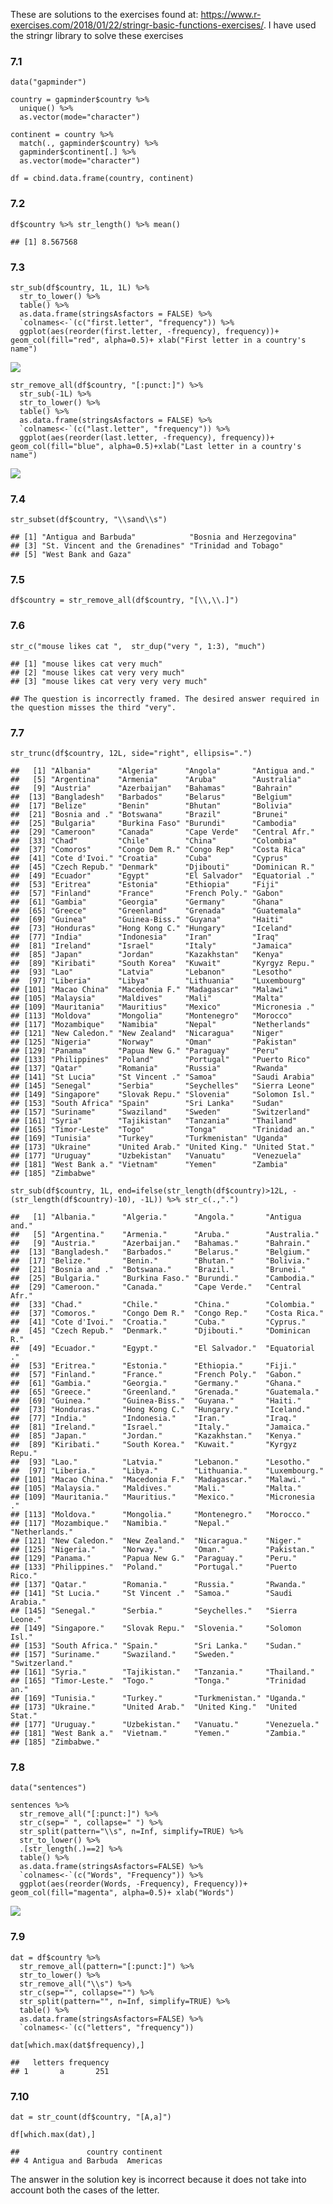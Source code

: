 These are solutions to the exercises found at:
<https://www.r-exercises.com/2018/01/22/stringr-basic-functions-exercises/>.
I have used the stringr library to solve these exercises

### 7.1

    data("gapminder")

    country = gapminder$country %>% 
      unique() %>% 
      as.vector(mode="character")

    continent = country %>% 
      match(., gapminder$country) %>% 
      gapminder$continent[.] %>% 
      as.vector(mode="character")

    df = cbind.data.frame(country, continent)

### 7.2

    df$country %>% str_length() %>% mean()

    ## [1] 8.567568

### 7.3

    str_sub(df$country, 1L, 1L) %>% 
      str_to_lower() %>% 
      table() %>% 
      as.data.frame(stringsAsfactors = FALSE) %>% 
      `colnames<-`(c("first.letter", "frequency")) %>% 
      ggplot(aes(reorder(first.letter, -frequency), frequency))+ geom_col(fill="red", alpha=0.5)+ xlab("First letter in a country's name")

![](Solution-7_files/figure-markdown_strict/7-3-1.png)

    str_remove_all(df$country, "[:punct:]") %>% 
      str_sub(-1L) %>% 
      str_to_lower() %>% 
      table() %>% 
      as.data.frame(stringsAsfactors = FALSE) %>% 
      `colnames<-`(c("last.letter", "frequency")) %>% 
      ggplot(aes(reorder(last.letter, -frequency), frequency))+ geom_col(fill="blue", alpha=0.5)+xlab("Last letter in a country's name")

![](Solution-7_files/figure-markdown_strict/7-3-2.png)

### 7.4

    str_subset(df$country, "\\sand\\s")

    ## [1] "Antigua and Barbuda"            "Bosnia and Herzegovina"        
    ## [3] "St. Vincent and the Grenadines" "Trinidad and Tobago"           
    ## [5] "West Bank and Gaza"

### 7.5

    df$country = str_remove_all(df$country, "[\\,\\.]")

### 7.6

    str_c("mouse likes cat ",  str_dup("very ", 1:3), "much")

    ## [1] "mouse likes cat very much"          
    ## [2] "mouse likes cat very very much"     
    ## [3] "mouse likes cat very very very much"

    ## The question is incorrectly framed. The desired answer required in the question misses the third "very".

### 7.7

    str_trunc(df$country, 12L, side="right", ellipsis=".")

    ##   [1] "Albania"      "Algeria"      "Angola"       "Antigua and."
    ##   [5] "Argentina"    "Armenia"      "Aruba"        "Australia"   
    ##   [9] "Austria"      "Azerbaijan"   "Bahamas"      "Bahrain"     
    ##  [13] "Bangladesh"   "Barbados"     "Belarus"      "Belgium"     
    ##  [17] "Belize"       "Benin"        "Bhutan"       "Bolivia"     
    ##  [21] "Bosnia and ." "Botswana"     "Brazil"       "Brunei"      
    ##  [25] "Bulgaria"     "Burkina Faso" "Burundi"      "Cambodia"    
    ##  [29] "Cameroon"     "Canada"       "Cape Verde"   "Central Afr."
    ##  [33] "Chad"         "Chile"        "China"        "Colombia"    
    ##  [37] "Comoros"      "Congo Dem R." "Congo Rep"    "Costa Rica"  
    ##  [41] "Cote d'Ivoi." "Croatia"      "Cuba"         "Cyprus"      
    ##  [45] "Czech Repub." "Denmark"      "Djibouti"     "Dominican R."
    ##  [49] "Ecuador"      "Egypt"        "El Salvador"  "Equatorial ."
    ##  [53] "Eritrea"      "Estonia"      "Ethiopia"     "Fiji"        
    ##  [57] "Finland"      "France"       "French Poly." "Gabon"       
    ##  [61] "Gambia"       "Georgia"      "Germany"      "Ghana"       
    ##  [65] "Greece"       "Greenland"    "Grenada"      "Guatemala"   
    ##  [69] "Guinea"       "Guinea-Biss." "Guyana"       "Haiti"       
    ##  [73] "Honduras"     "Hong Kong C." "Hungary"      "Iceland"     
    ##  [77] "India"        "Indonesia"    "Iran"         "Iraq"        
    ##  [81] "Ireland"      "Israel"       "Italy"        "Jamaica"     
    ##  [85] "Japan"        "Jordan"       "Kazakhstan"   "Kenya"       
    ##  [89] "Kiribati"     "South Korea"  "Kuwait"       "Kyrgyz Repu."
    ##  [93] "Lao"          "Latvia"       "Lebanon"      "Lesotho"     
    ##  [97] "Liberia"      "Libya"        "Lithuania"    "Luxembourg"  
    ## [101] "Macao China"  "Macedonia F." "Madagascar"   "Malawi"      
    ## [105] "Malaysia"     "Maldives"     "Mali"         "Malta"       
    ## [109] "Mauritania"   "Mauritius"    "Mexico"       "Micronesia ."
    ## [113] "Moldova"      "Mongolia"     "Montenegro"   "Morocco"     
    ## [117] "Mozambique"   "Namibia"      "Nepal"        "Netherlands" 
    ## [121] "New Caledon." "New Zealand"  "Nicaragua"    "Niger"       
    ## [125] "Nigeria"      "Norway"       "Oman"         "Pakistan"    
    ## [129] "Panama"       "Papua New G." "Paraguay"     "Peru"        
    ## [133] "Philippines"  "Poland"       "Portugal"     "Puerto Rico" 
    ## [137] "Qatar"        "Romania"      "Russia"       "Rwanda"      
    ## [141] "St Lucia"     "St Vincent ." "Samoa"        "Saudi Arabia"
    ## [145] "Senegal"      "Serbia"       "Seychelles"   "Sierra Leone"
    ## [149] "Singapore"    "Slovak Repu." "Slovenia"     "Solomon Isl."
    ## [153] "South Africa" "Spain"        "Sri Lanka"    "Sudan"       
    ## [157] "Suriname"     "Swaziland"    "Sweden"       "Switzerland" 
    ## [161] "Syria"        "Tajikistan"   "Tanzania"     "Thailand"    
    ## [165] "Timor-Leste"  "Togo"         "Tonga"        "Trinidad an."
    ## [169] "Tunisia"      "Turkey"       "Turkmenistan" "Uganda"      
    ## [173] "Ukraine"      "United Arab." "United King." "United Stat."
    ## [177] "Uruguay"      "Uzbekistan"   "Vanuatu"      "Venezuela"   
    ## [181] "West Bank a." "Vietnam"      "Yemen"        "Zambia"      
    ## [185] "Zimbabwe"

    str_sub(df$country, 1L, end=ifelse(str_length(df$country)>12L, -(str_length(df$country)-10), -1L)) %>% str_c(.,".")

    ##   [1] "Albania."      "Algeria."      "Angola."       "Antigua and." 
    ##   [5] "Argentina."    "Armenia."      "Aruba."        "Australia."   
    ##   [9] "Austria."      "Azerbaijan."   "Bahamas."      "Bahrain."     
    ##  [13] "Bangladesh."   "Barbados."     "Belarus."      "Belgium."     
    ##  [17] "Belize."       "Benin."        "Bhutan."       "Bolivia."     
    ##  [21] "Bosnia and ."  "Botswana."     "Brazil."       "Brunei."      
    ##  [25] "Bulgaria."     "Burkina Faso." "Burundi."      "Cambodia."    
    ##  [29] "Cameroon."     "Canada."       "Cape Verde."   "Central Afr." 
    ##  [33] "Chad."         "Chile."        "China."        "Colombia."    
    ##  [37] "Comoros."      "Congo Dem R."  "Congo Rep."    "Costa Rica."  
    ##  [41] "Cote d'Ivoi."  "Croatia."      "Cuba."         "Cyprus."      
    ##  [45] "Czech Repub."  "Denmark."      "Djibouti."     "Dominican R." 
    ##  [49] "Ecuador."      "Egypt."        "El Salvador."  "Equatorial ." 
    ##  [53] "Eritrea."      "Estonia."      "Ethiopia."     "Fiji."        
    ##  [57] "Finland."      "France."       "French Poly."  "Gabon."       
    ##  [61] "Gambia."       "Georgia."      "Germany."      "Ghana."       
    ##  [65] "Greece."       "Greenland."    "Grenada."      "Guatemala."   
    ##  [69] "Guinea."       "Guinea-Biss."  "Guyana."       "Haiti."       
    ##  [73] "Honduras."     "Hong Kong C."  "Hungary."      "Iceland."     
    ##  [77] "India."        "Indonesia."    "Iran."         "Iraq."        
    ##  [81] "Ireland."      "Israel."       "Italy."        "Jamaica."     
    ##  [85] "Japan."        "Jordan."       "Kazakhstan."   "Kenya."       
    ##  [89] "Kiribati."     "South Korea."  "Kuwait."       "Kyrgyz Repu." 
    ##  [93] "Lao."          "Latvia."       "Lebanon."      "Lesotho."     
    ##  [97] "Liberia."      "Libya."        "Lithuania."    "Luxembourg."  
    ## [101] "Macao China."  "Macedonia F."  "Madagascar."   "Malawi."      
    ## [105] "Malaysia."     "Maldives."     "Mali."         "Malta."       
    ## [109] "Mauritania."   "Mauritius."    "Mexico."       "Micronesia ." 
    ## [113] "Moldova."      "Mongolia."     "Montenegro."   "Morocco."     
    ## [117] "Mozambique."   "Namibia."      "Nepal."        "Netherlands." 
    ## [121] "New Caledon."  "New Zealand."  "Nicaragua."    "Niger."       
    ## [125] "Nigeria."      "Norway."       "Oman."         "Pakistan."    
    ## [129] "Panama."       "Papua New G."  "Paraguay."     "Peru."        
    ## [133] "Philippines."  "Poland."       "Portugal."     "Puerto Rico." 
    ## [137] "Qatar."        "Romania."      "Russia."       "Rwanda."      
    ## [141] "St Lucia."     "St Vincent ."  "Samoa."        "Saudi Arabia."
    ## [145] "Senegal."      "Serbia."       "Seychelles."   "Sierra Leone."
    ## [149] "Singapore."    "Slovak Repu."  "Slovenia."     "Solomon Isl." 
    ## [153] "South Africa." "Spain."        "Sri Lanka."    "Sudan."       
    ## [157] "Suriname."     "Swaziland."    "Sweden."       "Switzerland." 
    ## [161] "Syria."        "Tajikistan."   "Tanzania."     "Thailand."    
    ## [165] "Timor-Leste."  "Togo."         "Tonga."        "Trinidad an." 
    ## [169] "Tunisia."      "Turkey."       "Turkmenistan." "Uganda."      
    ## [173] "Ukraine."      "United Arab."  "United King."  "United Stat." 
    ## [177] "Uruguay."      "Uzbekistan."   "Vanuatu."      "Venezuela."   
    ## [181] "West Bank a."  "Vietnam."      "Yemen."        "Zambia."      
    ## [185] "Zimbabwe."

### 7.8

    data("sentences")

    sentences %>% 
      str_remove_all("[:punct:]") %>% 
      str_c(sep=" ", collapse=" ") %>% 
      str_split(pattern="\\s", n=Inf, simplify=TRUE) %>% 
      str_to_lower() %>%
      .[str_length(.)==2] %>%
      table() %>% 
      as.data.frame(stringsAsfactors=FALSE) %>% 
      `colnames<-`(c("Words", "Frequency")) %>% 
      ggplot(aes(reorder(Words, -Frequency), Frequency))+ geom_col(fill="magenta", alpha=0.5)+ xlab("Words")

![](Solution-7_files/figure-markdown_strict/7-8-1.png)

### 7.9

    dat = df$country %>% 
      str_remove_all(pattern="[:punct:]") %>%
      str_to_lower() %>%
      str_remove_all("\\s") %>%
      str_c(sep="", collapse="") %>%
      str_split(pattern="", n=Inf, simplify=TRUE) %>%
      table() %>%
      as.data.frame(stringsAsfactors=FALSE) %>%
      `colnames<-`(c("letters", "frequency"))

    dat[which.max(dat$frequency),]

    ##   letters frequency
    ## 1       a       251

### 7.10

    dat = str_count(df$country, "[A,a]")

    df[which.max(dat),]

    ##               country continent
    ## 4 Antigua and Barbuda  Americas

The answer in the solution key is incorrect because it does not take
into account both the cases of the letter.
